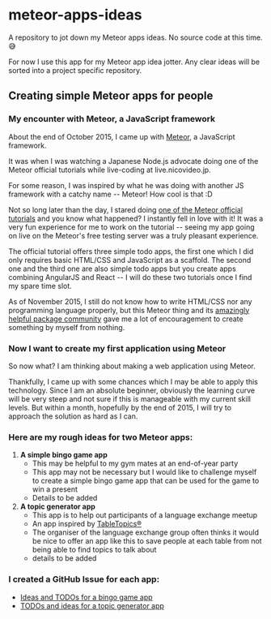 meteor-apps-ideas
=================

A repository to jot down my Meteor apps ideas. No source code at this time. :sweat_smile:

For now I use this app for my Meteor app idea jotter. Any clear ideas will be sorted into a project specific repository.

Creating simple Meteor apps for people
--------------------------------------

### My encounter with Meteor, a JavaScript framework

About the end of October 2015, I came up with [Meteor](https://www.meteor.com), a JavaScript framework.

It was when I was watching a Japanese Node.js advocate doing one of the Meteor official tutorials while live-coding at live.nicovideo.jp.

<!-- Recently I came up with [Meteor](https://www.meteor.com), a JavaScript framework and I am in an excitement. -->

<!-- About the end of October 2015, when I was watching a Japanese Node.js advocate doing one of the Meteor official tutorials while live-coding at live.nicovideo.jp. -->

For some reason, I was inspired by what he was doing with another JS framework with a catchy name -- Meteor! How cool is that :D

Not so long later than the day, I stared doing [one of the Meteor official tutorials](https://www.meteor.com/install) and you know what happened? I instantly fell in love with it! It was a very fun experience for me to work on the tutorial -- seeing my app going on live on the Meteor's free testing server was a truly pleasant experience.

The official tutorial offers three simple todo apps, the first one which I did only requires basic HTML/CSS and JavaScript as a scaffold. The second one and the third one are also simple todo apps but you create apps combining AngularJS and React -- I will do these two tutorials once I find my spare time slot.

As of November 2015, I still do not know how to write HTML/CSS nor any programming language properly, but this Meteor thing and its [amazingly helpful package community](https://atmospherejs.com/) gave me a lot of encouragement to create something by myself from nothing.

### Now I want to create my first application using Meteor

So now what? I am thinking about making a web application using Meteor.

Thankfully, I came up with some chances which I may be able to apply this technology. Since I am an absolute beginner, obviously the learning curve will be very steep and not sure if this is manageable with my current skill levels. But within a month, hopefully by the end of 2015, I will try to approach the solution as hard as I can.

### Here are my rough ideas for two Meteor apps:

1. **A simple bingo game app**
    - This may be helpful to my gym mates at an end-of-year party
    - This app may not be necessary but I would like to challenge myself to create a simple bingo game app that can be used for the game to win a present
    - Details to be added
2. **A topic generator app**
    - This app is to help out participants of a language exchange meetup
    - An app inspired by [TableTopics®](http://www.tabletopics.com/)
    - The organiser of the language exchange group often thinks it would be nice to offer an app like this to save people at each table from not being able to find topics to talk about
    - details to be added

### I created a GitHub Issue for each app:

- [Ideas and TODOs for a bingo game app](https://github.com/shoichiaizawa/meteor-apps-ideas/issues/1)
- [TODOs and ideas for a topic generator app](https://github.com/shoichiaizawa/meteor-apps-ideas/issues/2)

